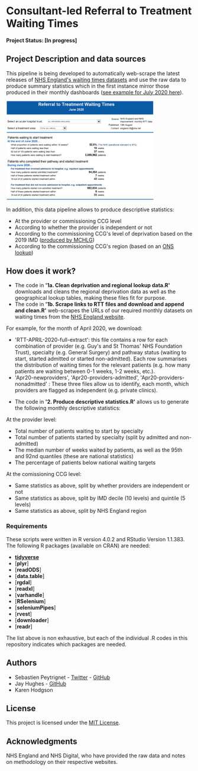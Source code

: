 # Consultant-led Referral to Treatment Waiting Times

#### Project Status: [In progress]

## Project Description and data sources

This pipeline is being developed to automatically web-scrape the latest releases of [NHS England's waiting times datasets](https://www.england.nhs.uk/statistics/statistical-work-areas/rtt-waiting-times/rtt-data-2018-19/) and use the raw data to produce summary statistics which in the first instance mirror those produced in their monthly dashboards ([see example for July 2020 here](https://www.england.nhs.uk/statistics/wp-content/uploads/sites/2/2020/09/Download-Waiting-Times-by-Hospital-Trust-XLS-5900K-Jul20.xls)).

<img src="./example-rtt-dashboard.PNG" width="400" height="268">

In addition, this data pipeline allows to produce descriptive statistics:

* At the provider or commissioning CCG level
* According to whether the provider is independent or not
* According to the commissioning CCG's level of deprivation based on the 2019 IMD ([produced by MCHLG](https://data-communities.opendata.arcgis.com/datasets/8247db94b3ad4237950806fd53563dd3_0))
* According to the commissioning CCG's region (based on an [ONS lookup](https://geoportal.statistics.gov.uk/datasets/clinical-commissioning-group-to-nhs-england-region-local-office-and-nhs-england-region-april-2019-lookup-in-england))

## How does it work?

* The code in **'1a. Clean deprivation and regional lookup data.R'** downloads and cleans the regional deprivation data as well as the geographical lookup tables, making these files fit for purpose.
* The code in **'1b. Scrape links to RTT files and download and append and clean.R'** web-scrapes the URLs of our required monthly datasets on waiting times from the [NHS England website](https://www.england.nhs.uk/statistics/statistical-work-areas/rtt-waiting-times/rtt-data-2018-19/).

For example, for the month of April 2020, we download:

- 'RTT-APRIL-2020-full-extract': this file contains a row for each combination of provider (e.g. Guy's and St Thomas' NHS Foundation Trust), specialty (e.g. General Surgery) and pathway status (waiting to start, started admitted or started non-admitted). Each row summarises the distribution of waiting times for the relevant patients (e.g. how many patients are waiting between 0-1 weeks, 1-2 weeks, etc.).
- 'Apr20-newproviders', 'Apr20-providers-admitted', 'Apr20-providers-nonadmitted' : These three files allow us to identify, each month, which providers are flagged as independent (e.g. private clinics).

* The code in **'2. Produce descriptive statistics.R'** allows us to generate the following monthly descriptive statistics:

At the provider level:

- Total number of patients waiting to start by specialty
- Total number of patients started by specialty (split by admitted and non-admitted)
- The median number of weeks waited by patients, as well as the 95th and 92nd quantiles (these are national statistics)
- The percentage of patients below national waiting targets

At the comissioning CCG level:

- Same statistics as above, split by whether providers are independent or not
- Same statistics as above, split by IMD decile (10 levels) and quintile (5 levels)
- Same statistics as above, split by NHS England region

### Requirements

These scripts were written in R version 4.0.2 and RStudio Version 1.1.383. 
The following R packages (available on CRAN) are needed: 
* [**tidyverse**](https://www.tidyverse.org/)
* [**plyr**]
* [**readODS**]
* [**data.table**]
* [**rgdal**]
* [**readxl**]
* [**varhandle**]
* [**RSelenium**]
* [**seleniumPipes**]
* [**rvest**]
* [**downloader**]
* [**readr**]

The list above is non exhaustive, but each of the individual .R codes in this repository indicates which packages are needed.

## Authors

* Sebastien Peytrignet - [Twitter](https://twitter.com/sebastienpeytr2) - [GitHub](sg-peytrignet)
* Jay Hughes - [GitHub](jay-ops256)
* Karen Hodgson

## License

This project is licensed under the [MIT License](https://opensource.org/licenses/MIT).

## Acknowledgments

NHS England and NHS Digital, who have provided the raw data and notes on methodology on their respective websites.
